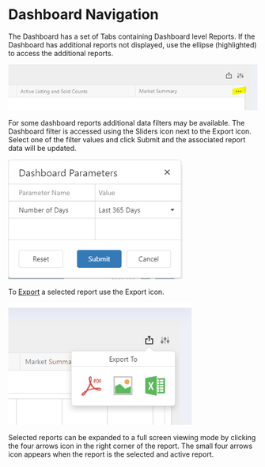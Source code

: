 # Dashboard Navigation

The Dashboard has a set of Tabs containing Dashboard level Reports. If the Dashboard has additional reports not displayed, use the ellipse (highlighted) to access the additional reports.

![reda_web_dashboard_tabs.PNG](../../images/reda_web_dashboard_tabs.PNG)

For some dashboard reports additional data filters may be available. The Dashboard filter is accessed using the Sliders icon next to the Export icon. Select one of the filter values and click Submit and the associated report data will be updated.

![reda_web_dashboard_filter.PNG](../../images/reda_web_dashboard_filter.PNG)

To [Export](/export.md) a selected report use the Export icon.

![reda_web_dashboard_xport.PNG](../../images/reda_web_dashboard_xport.PNG)


Selected reports can be expanded to a full screen viewing mode by clicking the four arrows icon in the right corner of the report. The small four arrows icon appears when the report is the selected and active report.



